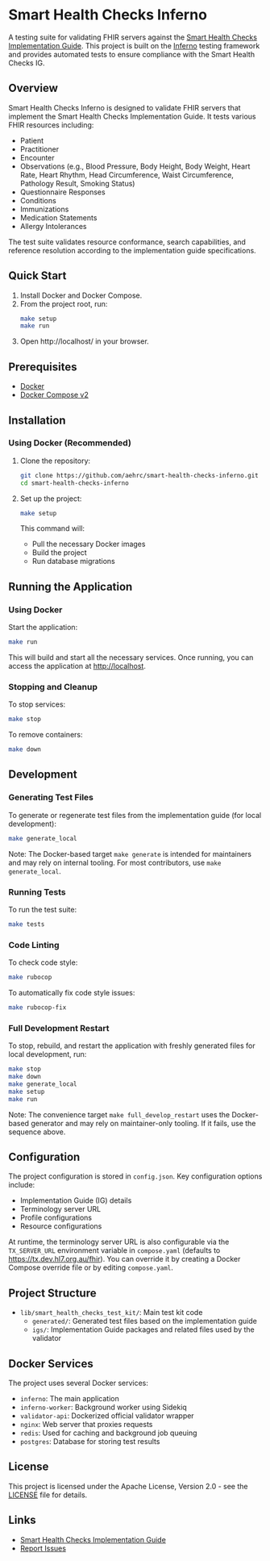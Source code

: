 # Smart Health Checks Inferno

A testing suite for validating FHIR servers against the [Smart Health Checks Implementation Guide](https://build.fhir.org/ig/aehrc/smart-forms-ig/index.html). This project is built on the [Inferno](https://inferno.healthit.gov/) testing framework and provides automated tests to ensure compliance with the Smart Health Checks IG.

## Overview

Smart Health Checks Inferno is designed to validate FHIR servers that implement the Smart Health Checks Implementation Guide. It tests various FHIR resources including:

- Patient
- Practitioner
- Encounter
- Observations (e.g., Blood Pressure, Body Height, Body Weight, Heart Rate, Heart Rhythm, Head Circumference, Waist Circumference, Pathology Result, Smoking Status)
- Questionnaire Responses
- Conditions
- Immunizations
- Medication Statements
- Allergy Intolerances

The test suite validates resource conformance, search capabilities, and reference resolution according to the implementation guide specifications.

## Quick Start

1. Install Docker and Docker Compose.
2. From the project root, run:
   ```bash
   make setup
   make run
   ```
3. Open http://localhost/ in your browser.

## Prerequisites

- [Docker](https://www.docker.com/get-started)
- [Docker Compose v2](https://docs.docker.com/compose/install/)

## Installation

### Using Docker (Recommended)

1. Clone the repository:
   ```bash
   git clone https://github.com/aehrc/smart-health-checks-inferno.git
   cd smart-health-checks-inferno
   ```

2. Set up the project:
   ```bash
   make setup
   ```

   This command will:
   - Pull the necessary Docker images
   - Build the project
   - Run database migrations

## Running the Application

### Using Docker

Start the application:
```bash
make run
```

This will build and start all the necessary services. Once running, you can access the application at [http://localhost](http://localhost).

### Stopping and Cleanup

To stop services:
```bash
make stop
```

To remove containers:
```bash
make down
```

## Development

### Generating Test Files

To generate or regenerate test files from the implementation guide (for local development):
```bash
make generate_local
```

Note: The Docker-based target `make generate` is intended for maintainers and may rely on internal tooling. For most contributors, use `make generate_local`.

### Running Tests

To run the test suite:
```bash
make tests
```

### Code Linting

To check code style:
```bash
make rubocop
```

To automatically fix code style issues:
```bash
make rubocop-fix
```

### Full Development Restart

To stop, rebuild, and restart the application with freshly generated files for local development, run:
```bash
make stop
make down
make generate_local
make setup
make run
```

Note: The convenience target `make full_develop_restart` uses the Docker-based generator and may rely on maintainer-only tooling. If it fails, use the sequence above.

## Configuration

The project configuration is stored in `config.json`. Key configuration options include:

- Implementation Guide (IG) details
- Terminology server URL
- Profile configurations
- Resource configurations

At runtime, the terminology server URL is also configurable via the `TX_SERVER_URL` environment variable in `compose.yaml` (defaults to https://tx.dev.hl7.org.au/fhir). You can override it by creating a Docker Compose override file or by editing `compose.yaml`.

## Project Structure

- `lib/smart_health_checks_test_kit/`: Main test kit code
  - `generated/`: Generated test files based on the implementation guide
  - `igs/`: Implementation Guide packages and related files used by the validator

## Docker Services

The project uses several Docker services:

- `inferno`: The main application
- `inferno-worker`: Background worker using Sidekiq
- `validator-api`: Dockerized official validator wrapper
- `nginx`: Web server that proxies requests
- `redis`: Used for caching and background job queuing
- `postgres`: Database for storing test results

## License

This project is licensed under the Apache License, Version 2.0 - see the [LICENSE](LICENSE) file for details.

## Links

- [Smart Health Checks Implementation Guide](https://build.fhir.org/ig/aehrc/smart-forms-ig/index.html)
- [Report Issues](https://github.com/aehrc/smart-health-checks-inferno/issues)
